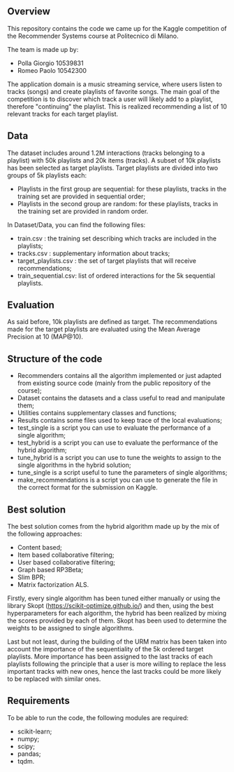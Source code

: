 ## Overview
This repository contains the code we came up for the Kaggle competition of the Recommender Systems course at Politecnico di Milano.

The team is made up by:
- Polla Giorgio   10539831
- Romeo Paolo     10542300

The application domain is a music streaming service, where users listen to tracks (songs) and create playlists of favorite songs. The main goal of the competition is to discover which track a user will likely add to a playlist, therefore "continuing" the playlist.
This is realized recommending a list of 10 relevant tracks for each target playlist.

## Data
The dataset includes around 1.2M interactions (tracks belonging to a playlist) with 50k playlists and 20k items (tracks).
A subset of 10k playlists has been selected as target playlists.
Target playlists are divided into two groups of 5k playlists each:
- Playlists in the first group are sequential: for these playlists, tracks in the training set are provided in sequential order;
- Playlists in the second group are random: for these playlists, tracks in the training set are provided in random order.

In Dataset/Data, you can find the following files:
- train.csv : the training set describing which tracks are included in the playlists;
- tracks.csv : supplementary information about tracks;
- target_playlists.csv : the set of target playlists that will receive recommendations;
- train_sequential.csv: list of ordered interactions for the 5k sequential playlists.

## Evaluation
As said before, 10k playlists are defined as target. The recommendations made for the target playlists are evaluated using the Mean Average Precision at 10 (MAP@10).

## Structure of the code

- Recommenders contains all the algorithm implemented or just adapted from existing source code (mainly from the public repository of the course);
- Dataset contains the datasets and a class useful to read and manipulate them;
- Utilities contains supplementary classes and functions;
- Results contains some files used to keep trace of the local evaluations;
- test_single is a script you can use to evaluate the performance of a single algorithm;
- test_hybrid is a script you can use to evaluate the performance of the hybrid algorithm;
- tune_hybrid is a script you can use to tune the weights to assign to the single algorithms in the hybrid solution;
- tune_single is a script useful to tune the parameters of single algorithms;
- make_recommendations is a script you can use to generate the file in the correct format for the submission on Kaggle.

## Best solution

The best solution comes from the hybrid algorithm made up by the mix of the following approaches:
- Content based;
- Item based collaborative filtering;
- User based collaborative filtering;
- Graph based RP3Beta;
- Slim BPR;
- Matrix factorization ALS.

Firstly, every single algorithm has been tuned either manually or using the library Skopt (https://scikit-optimize.github.io/) and then, using the best hyperparameters for each algorithm, the hybrid has been realized by mixing the scores provided by each of them. 
Skopt has been used to determine the weights to be assigned to single algorithms.

Last but not least, during the building of the URM matrix has been taken into account the importance of the sequentiality of the 5k ordered target playlists. More importance has been assigned to the last tracks of each playlists following the principle that a user is more willing to replace the less important tracks with new ones, hence the last tracks could be more likely to be replaced with similar ones.

## Requirements
To be able to run the code, the following modules are required:
- scikit-learn;
- numpy;
- scipy;
- pandas;
- tqdm.
